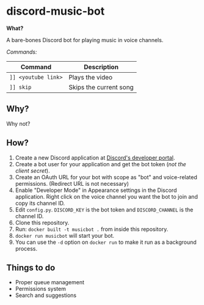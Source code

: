 # discord-music-bot

**What?**

A bare-bones Discord bot for playing music in voice channels.

*Commands:*

| Command             | Description                          |
| --------------------|-------------------------|
| `]] <youtube link>` | Plays the video         |
| `]] skip`           | Skips the current song  |

## Why?

Why not?

## How?

1. Create a new Discord application at [Discord's developer portal](https://discordapp.com/developers/applications/).
2. Create a bot user for your application and get the bot token (*not the client secret*).
3. Create an OAuth URL for your bot with scope as "bot" and voice-related permissions. (Redirect URL is not necessary)
4. Enable "Developer Mode" in Appearance settings in the Discord application. Right click on the voice channel you want the bot to join and copy its channel ID.
5. Edit `config.py`. `DISCORD_KEY` is the bot token and `DISCORD_CHANNEL` is the channel ID.
6. Clone this repository.
7. Run: `docker built -t musicbot .` from inside this repository.
8. `docker run musicbot` will start your bot.
9. You can use the `-d` option on `docker run` to make it run as a background process.

## Things to do

* Proper queue management
* Permissions system
* Search and suggestions
